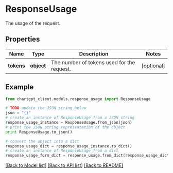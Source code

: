 # ResponseUsage

The usage of the request.

## Properties
Name | Type | Description | Notes
------------ | ------------- | ------------- | -------------
**tokens** | **object** | The number of tokens used for the request. | [optional] 

## Example

```python
from chartgpt_client.models.response_usage import ResponseUsage

# TODO update the JSON string below
json = "{}"
# create an instance of ResponseUsage from a JSON string
response_usage_instance = ResponseUsage.from_json(json)
# print the JSON string representation of the object
print ResponseUsage.to_json()

# convert the object into a dict
response_usage_dict = response_usage_instance.to_dict()
# create an instance of ResponseUsage from a dict
response_usage_form_dict = response_usage.from_dict(response_usage_dict)
```
[[Back to Model list]](../README.md#documentation-for-models) [[Back to API list]](../README.md#documentation-for-api-endpoints) [[Back to README]](../README.md)


